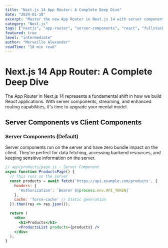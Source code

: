 ```yaml
---
title: "Next.js 14 App Router: A Complete Deep Dive"
date: "2024-01-18"
excerpt: "Master the new App Router in Next.js 14 with server components, streaming, and advanced routing patterns."
category: "Next.js"
tags: ["nextjs", "app-router", "server-components", "react", "fullstack"]
featured: true
level: "intermediate"
author: "Merveille Alexander"
readTime: "18 min read"
---
```


# Next.js 14 App Router: A Complete Deep Dive

The App Router in Next.js 14 represents a fundamental shift in how we build React applications. With server components, streaming, and enhanced routing capabilities, it's time to upgrade your mental model.

## Server Components vs Client Components

### Server Components (Default)
Server components run on the server and have zero bundle impact on the client. They're perfect for data fetching, accessing backend resources, and keeping sensitive information on the server.

```jsx
// app/products/page.js - Server Component
async function ProductsPage() {
  // This runs on the server
  const products = await fetch('https://api.example.com/products', {
    headers: {
      'Authorization': `Bearer ${process.env.API_TOKEN}`
    },
    cache: 'force-cache' // Static generation
  }).then(res => res.json());

  return (
    <div>
      <h1>Products</h1>
      <ProductsList products={products} />
    </div>
  );
}